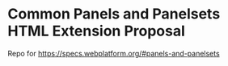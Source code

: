 # Common Panels and Panelsets HTML Extension Proposal
Repo for https://specs.webplatform.org/#panels-and-panelsets
